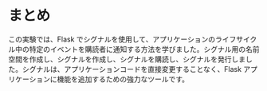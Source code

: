 # まとめ

この実験では、Flask でシグナルを使用して、アプリケーションのライフサイクル中の特定のイベントを購読者に通知する方法を学びました。シグナル用の名前空間を作成し、シグナルを作成し、シグナルを購読し、シグナルを発行しました。シグナルは、アプリケーションコードを直接変更することなく、Flask アプリケーションに機能を追加するための強力なツールです。

